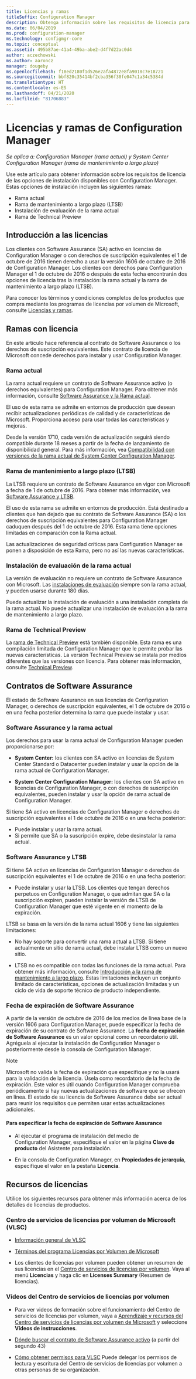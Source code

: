 ```yaml
---
title: Licencias y ramas
titleSuffix: Configuration Manager
description: Obtenga información sobre los requisitos de licencia para las opciones de instalación disponibles con Configuration Manager
ms.date: 06/04/2019
ms.prod: configuration-manager
ms.technology: configmgr-core
ms.topic: conceptual
ms.assetid: 495b87ae-41a4-49ba-abe2-d4f7d22ac0d4
author: aczechowski
ms.author: aaroncz
manager: dougeby
ms.openlocfilehash: f18ed2180f1d526e2afa4872e8fa9018c7e18721
ms.sourcegitcommit: bbf820c35414bf2cba356f30fe047c1a34c5384d
ms.translationtype: HT
ms.contentlocale: es-ES
ms.lasthandoff: 04/21/2020
ms.locfileid: "81706883"
---
```

# <a name="licensing-and-branches-for-configuration-manager"></a>Licencias y ramas de Configuration Manager

*Se aplica a: Configuration Manager (rama actual) y System Center Configuration Manager (rama de mantenimiento a largo plazo)*

Use este artículo para obtener información sobre los requisitos de licencia de las opciones de instalación disponibles con Configuration Manager. Estas opciones de instalación incluyen las siguientes ramas:

- Rama actual
- Rama de mantenimiento a largo plazo (LTSB)
- Instalación de evaluación de la rama actual
- Rama de Technical Preview

## <a name="licensing-overview"></a>Introducción a las licencias

Los clientes con Software Assurance (SA) activo en licencias de Configuration Manager o con derechos de suscripción equivalentes el 1 de octubre de 2016 tienen derecho a usar la versión 1606 de octubre de 2016 de Configuration Manager. Los clientes con derechos para Configuration Manager el 1 de octubre de 2016 o después de esta fecha encontrarán dos opciones de licencia tras la instalación: la rama actual y la rama de mantenimiento a largo plazo (LTSB).

Para conocer los términos y condiciones completos de los productos que compra mediante los programas de licencias por volumen de Microsoft, consulte [Licencias y ramas](https://go.microsoft.com/fwlink/?LinkId=800052).


## <a name="licensed-branches"></a>Ramas con licencia

En este artículo hace referencia al contrato de Software Assurance o los derechos de suscripción equivalentes. Este contrato de licencia de Microsoft concede derechos para instalar y usar Configuration Manager.

### <a name="current-branch"></a>Rama actual

La rama actual requiere un contrato de Software Assurance activo (o derechos equivalentes) para Configuration Manager. Para obtener más información, consulte [Software Assurance y la Rama actual](#software-assurance-and-the-current-branch).

El uso de esta rama se admite en entornos de producción que desean recibir actualizaciones periódicas de calidad y de características de Microsoft. Proporciona acceso para usar todas las características y mejoras.

Desde la versión 1710, cada versión de actualización seguirá siendo compatible durante 18 meses a partir de la fecha de lanzamiento de disponibilidad general. Para más información, vea [Compatibilidad con versiones de la rama actual de System Center Configuration Manager](../servers/manage/current-branch-versions-supported.md).

### <a name="long-term-servicing-branch-ltsb"></a>Rama de mantenimiento a largo plazo (LTSB)

La LTSB requiere un contrato de Software Assurance en vigor con Microsoft a fecha de 1 de octubre de 2016. Para obtener más información, vea [Software Assurance y LTSB](#software-assurance-and-the-ltsb).

El uso de esta rama se admite en entornos de producción. Está destinado a clientes que han dejado que su contrato de Software Assurance (SA) o los derechos de suscripción equivalentes para Configuration Manager caduquen después del 1 de octubre de 2016. Esta rama tiene opciones limitadas en comparación con la Rama actual.

Las actualizaciones de seguridad críticas para Configuration Manager se ponen a disposición de esta Rama, pero no así las nuevas características.

### <a name="evaluation-installation-of-the-current-branch"></a>Instalación de evaluación de la rama actual

La versión de evaluación no requiere un contrato de Software Assurance con Microsoft. Las [instalaciones de evaluación](https://www.microsoft.com/evalcenter/evaluate-system-center-configuration-manager-and-endpoint-protection) siempre son la rama actual, y pueden usarse durante 180 días.

Puede actualizar la instalación de evaluación a una instalación completa de la rama actual. No puede actualizar una instalación de evaluación a la rama de mantenimiento a largo plazo.

### <a name="technical-preview-branch"></a>Rama de Technical Preview

La [rama de Technical Preview](https://www.microsoft.com/evalcenter/evaluate-system-center-configuration-manager-and-endpoint-protection-technical-preview) está también disponible. Esta rama es una compilación limitada de Configuration Manager que le permite probar las nuevas características. La versión Technical Preview se instala por medios diferentes que las versiones con licencia. Para obtener más información, consulte [Technical Preview](../get-started/technical-preview.md).


## <a name="software-assurance-agreements"></a>Contratos de Software Assurance

El estado de Software Assurance en sus licencias de Configuration Manager, o derechos de suscripción equivalentes, el 1 de octubre de 2016 o en una fecha posterior determina la rama que puede instalar y usar.

### <a name="software-assurance-and-the-current-branch"></a>Software Assurance y la rama actual

Los derechos para usar la rama actual de Configuration Manager pueden proporcionarse por:

- **System Center:** los clientes con SA activo en licencias de System Center Standard o Datacenter pueden instalar y usar la opción de la rama actual de Configuration Manager.

- **System Center Configuration Manager:** los clientes con SA activo en licencias de Configuration Manager, o con derechos de suscripción equivalentes, pueden instalar y usar la opción de rama actual de Configuration Manager.

Si tiene SA activo en licencias de Configuration Manager o derechos de suscripción equivalentes el 1 de octubre de 2016 o en una fecha posterior:

- Puede instalar y usar la rama actual.
- Si permite que SA o la suscripción expire, debe desinstalar la rama actual.

### <a name="software-assurance-and-the-ltsb"></a>Software Assurance y LTSB

Si tiene SA activo en licencias de Configuration Manager o derechos de suscripción equivalentes el 1 de octubre de 2016 o en una fecha posterior:

- Puede instalar y usar la LTSB. Los clientes que tengan derechos perpetuos en Configuration Manager, o que admitan que SA o la suscripción expiren, pueden instalar la versión de LTSB de Configuration Manager que esté vigente en el momento de la expiración.

LTSB se basa en la versión de la rama actual 1606 y tiene las siguientes limitaciones:

- No hay soporte para convertir una rama actual a LTSB. Si tiene actualmente un sitio de rama actual, debe instalar LTSB como un nuevo sitio.  

- LTSB no es compatible con todas las funciones de la rama actual. Para obtener más información, consulte [Introducción a la rama de mantenimiento a largo plazo](introduction-to-the-ltsb.md). Estas limitaciones incluyen un conjunto limitado de características, opciones de actualización limitadas y un ciclo de vida de soporte técnico de producto independiente.  

### <a name="software-assurance-expiration-date"></a>Fecha de expiración de Software Assurance

A partir de la versión de octubre de 2016 de los medios de línea base de la versión 1606 para Configuration Manager, puede especificar la fecha de expiración de su contrato de Software Assurance. La **fecha de expiración de Software Assurance** es un valor opcional como un recordatorio útil. Agréguela al ejecutar la instalación de Configuration Manager o posteriormente desde la consola de Configuration Manager.

> [!NOTE]
> Microsoft no valida la fecha de expiración que especifique y no la usará para la validación de la licencia. Úsela como recordatorio de la fecha de expiración. Este valor es útil cuando Configuration Manager comprueba periódicamente si hay nuevas actualizaciones de software que se ofrecen en línea. El estado de su licencia de Software Assurance debe ser actual para reunir los requisitos que permiten usar estas actualizaciones adicionales.

#### <a name="to-specify-the-software-assurance-expiration-date"></a>Para especificar la fecha de expiración de Software Assurance

- Al ejecutar el programa de instalación del medio de Configuration Manager, especifique el valor en la página **Clave de producto** del Asistente para instalación.

- En la consola de Configuration Manager, en **Propiedades de jerarquía**, especifique el valor en la pestaña **Licencia**.


## <a name="licensing-resources"></a>Recursos de licencias

Utilice los siguientes recursos para obtener más información acerca de los detalles de licencias de productos.

### <a name="microsoft-volume-licensing-service-center-vlsc"></a>Centro de servicios de licencias por volumen de Microsoft (VLSC)

- [Información general de VLSC](https://www.microsoft.com/Licensing/existing-customer/vlsc-training-and-resources.aspx)

- [Términos del programa Licencias por Volumen de Microsoft](https://go.microsoft.com/fwlink/?LinkId=800052)

- Los clientes de licencias por volumen pueden obtener un resumen de sus licencias en el [Centro de servicios de licencias por volumen](https://www.microsoft.com/Licensing/servicecenter/default.aspx). Vaya al menú **Licencias** y haga clic en **Licenses Summary** (Resumen de licencias).

### <a name="vlsc-videos"></a>Vídeos del Centro de servicios de licencias por volumen

- Para ver videos de formación sobre el funcionamiento del Centro de servicios de licencias por volumen, vaya a [Aprendizaje y recursos del Centro de servicios de licencias por volumen de Microsoft](https://www.microsoft.com/licensing/existing-customer/vlsc-training-and-resources) y seleccione **Vídeos de instrucciones**.

- [Dónde buscar el contrato de Software Assurance activo](https://www.microsoft.com/showcase/video.aspx?uuid=fe1846cb-1d26-49fc-b064-57b25dcc31a0) (a partir del segundo 43)  

- [Cómo obtener permisos para VLSC](https://www.microsoft.com/showcase/video.aspx?uuid=ac4ed1ca-d0a9-43cd-89fa-74ccb555dec4) Puede delegar los permisos de lectura y escritura del Centro de servicios de licencias por volumen a otras personas de su organización.
